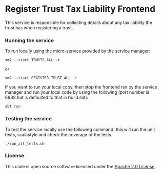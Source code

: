 
# Register Trust Tax Liability Frontend

This service is responsible for collecting details about any tax liability the trust has when registering a trust.

### Running the service

To run locally using the micro-service provided by the service manager:

```
sm2 --start TRUSTS_ALL -r
```

or

```
sm2 --start REGISTER_TRUST_ALL -r
```

If you want to run your local copy, then stop the frontend ran by the service manager and run your local code by using the following (port number is 8838 but is defaulted to that in build.sbt):

`sbt run`


### Testing the service
To test the service locally use the following command, this will run the unit tests, scalastyle and check the coverage of the tests.

```
./run_all_tests.sh
```

### License

This code is open source software licensed under the [Apache 2.0 License]("http://www.apache.org/licenses/LICENSE-2.0.html").

